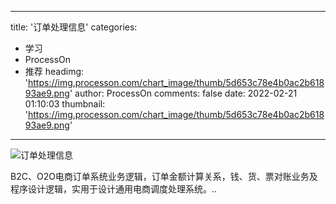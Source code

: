 
---
title: '订单处理信息'
categories: 
 - 学习
 - ProcessOn
 - 推荐
headimg: 'https://img.processon.com/chart_image/thumb/5d653c78e4b0ac2b61893ae9.png'
author: ProcessOn
comments: false
date: 2022-02-21 01:10:03
thumbnail: 'https://img.processon.com/chart_image/thumb/5d653c78e4b0ac2b61893ae9.png'
---

<div>   
<img class="thumb" alt="订单处理信息" src="https://img.processon.com/chart_image/thumb/5d653c78e4b0ac2b61893ae9.png" referrerpolicy="no-referrer">
<p>B2C、O2O电商订单系统业务逻辑，订单金额计算关系，钱、货、票对账业务及程序设计逻辑，实用于设计通用电商调度处理系统。..</p>  
</div>
            